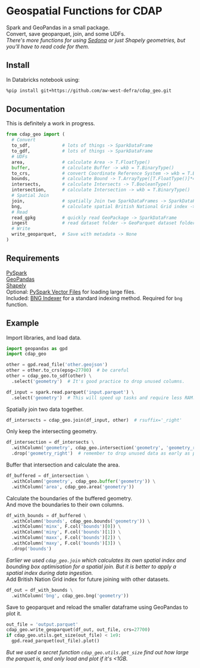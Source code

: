 # Geospatial Functions for CDAP
Spark and GeoPandas in a small package.  
Convert, save geoparquet, join, and some UDFs.  
*There's more functions for using [Sedona](https://sedona.apache.org/api/sql/Overview/) or just Shapely geometries, but you'll have to read code for them.*


## Install
In Databricks notebook using:
```sh
%pip install git+https://github.com/aw-west-defra/cdap_geo.git
```


## Documentation
This is definitely a work in progress.
```py
from cdap_geo import (
  # Convert
  to_sdf,            # lots of things -> SparkDataFrame
  to_gdf,            # lots of things -> SparkDataFrame
  # UDFs
  area,              # calculate Area -> T.FloatType()
  buffer,            # calculate Buffer -> wkb = T.BinaryType()
  to_crs,            # convert Coordinate Reference System -> wkb = T.BinaryType()
  bounds,            # calculate Bound -> T.ArrayType([T.FloatType()]*4)
  intersects,        # calculate Intersects -> T.BooleanType()
  intersection,      # calculate Intersection -> wkb = T.BinaryType()
  # Spatial Join
  join,              # spatially Join two SparkDataFrames -> SparkDataFrame
  bng,               # calculate spatial British National Grid index -> T.ArrayType(T.StringType())
  # Read
  read_gpkg          # quickly read GeoPackage -> SparkDataFrame
  ingest             # read dataset folder -> GeoParquet dataset folder with BNG and CRS
  # Write
  write_geoparquet,  # Save with metadata -> None
)
```


## Requirements
[PySpark](https://spark.apache.org/docs/3.1.1/api/python/reference/)  
[GeoPandas](https://geopandas.org/en/stable/docs/reference.html)  
[Shapely](https://shapely.readthedocs.io/en/latest/manual.html)  
Optional:  [PySpark Vector Files](https://github.com/Defra-Data-Science-Centre-of-Excellence/pyspark-vector-files) for loading large files.  
Included:  [BNG Indexer](https://github.com/Defra-Data-Science-Centre-of-Excellence/bng-indexer) for a standard indexing method.  Required for `bng` function.  


## Example
Import libraries, and load data.
```py
import geopandas as gpd
import cdap_geo

other = gpd.read_file('other.geojson')
other = other.to_crs(epsg=27700)  # be careful
other = cdap_geo.to_sdf(other) \
  .select('geometry')  # It's good practice to drop unused columns.

df_input = spark.read.parquet('input.parquet') \
  .select('geometry')  # This will speed up tasks and require less RAM.
```
Spatially join two data together.
```py
df_intersects = cdap_geo.join(df_input, other)  # rsuffix='_right'
```
Only keep the intersecting geometry.
```py
df_intersection = df_intersects \
  .withColumn('geometry', cdap_geo.intersection('geometry', 'geometry_right')) \
  .drop('geometry_right')  # remember to drop unused data as early as possible.
```
Buffer that intersection and calculate the area.
```py
df_buffered = df_intersection \
  .withColumn('geometry', cdap_geo.buffer('geometry')) \
  .withColumn('area', cdap_geo.area('geometry'))
```
Calculate the boundaries of the buffered geometry.  
And move the boundaries to their own columns.
```py
df_with_bounds = df_buffered \
  .withColumn('bounds', cdap_geo.bounds('geometry')) \
  .withColumn('minx', F.col('bounds')[0]) \
  .withColumn('miny', F.col('bounds')[1]) \
  .withColumn('maxx', F.col('bounds')[2]) \
  .withColumn('maxy', F.col('bounds')[3]) \
  .drop('bounds')
```
*Earlier we used `cdap_geo.join` which calculates its own spatial index and bounding box optimisation for a spatial join.  But it is better to apply a spatial index during data ingestion.*  
Add British Nation Grid index for future joining with other datasets.
```py
df_out = df_with_bounds \
  .withColumn('bng', cdap_geo.bng('geometry'))
```
Save to geoparquet and reload the smaller dataframe using GeoPandas to plot it.  
```py
out_file = 'output.parquet'
cdap_geo.write_geoparquet(df_out, out_file, crs=27700)
if cdap_geo.utils.get_size(out_file) < 1e9:
  gpd.read_parquet(out_file).plot()
```
*But we used a secret function `cdap_geo.utils.get_size` find out how large the parquet is, and only load and plot if it's <1GB.*
